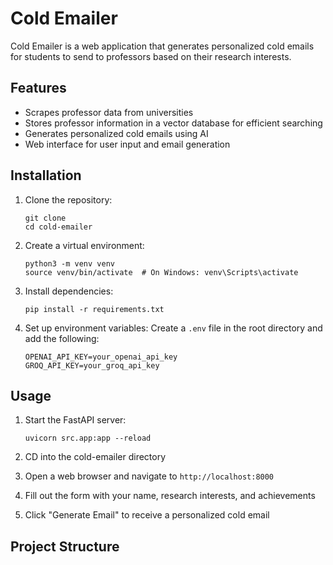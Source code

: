 # Cold Emailer

Cold Emailer is a web application that generates personalized cold emails for students to send to professors based on their research interests.

## Features

- Scrapes professor data from universities
- Stores professor information in a vector database for efficient searching
- Generates personalized cold emails using AI
- Web interface for user input and email generation

## Installation

1. Clone the repository:
   ```
   git clone 
   cd cold-emailer
   ```

2. Create a virtual environment:
   ```
   python3 -m venv venv
   source venv/bin/activate  # On Windows: venv\Scripts\activate
   ```

3. Install dependencies:
   ```
   pip install -r requirements.txt
   ```

4. Set up environment variables:
   Create a `.env` file in the root directory and add the following:
   ```
   OPENAI_API_KEY=your_openai_api_key
   GROQ_API_KEY=your_groq_api_key
   ```

## Usage

1. Start the FastAPI server:
   ```
   uvicorn src.app:app --reload
   ```
2. CD into the cold-emailer directory

3. Open a web browser and navigate to `http://localhost:8000`

4. Fill out the form with your name, research interests, and achievements

5. Click "Generate Email" to receive a personalized cold email

## Project Structure
